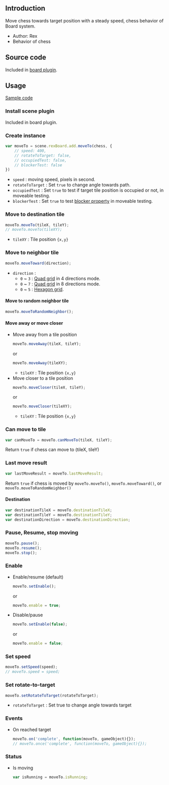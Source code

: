 ## Introduction

Move chess towards target position with a steady speed, chess behavior of Board system.

- Author: Rex
- Behavior of chess

## Source code

Included in [board plugin](board.md#source-code).

## Usage

[Sample code](https://github.com/rexrainbow/phaser3-rex-notes/tree/master/examples/board-moveto)

### Install scene plugin

Included in board plugin.

### Create instance

```javascript
var moveTo = scene.rexBoard.add.moveTo(chess, {
    // speed: 400,
    // rotateToTarget: false,
    // occupiedTest: false,
    // blockerTest: false
})
```

- `speed` : moving speed, pixels in second.
- `rotateToTarget` : Set `true` to change angle towards path.
- `occupiedTest` : Set `true` to test if target tile position is occupied or not, in moveable testing.
- `blockerTest` : Set `true` to test [blocker property](board-chessdata.md#blocker) in moveable testing.

### Move to destination tile

```javascript
moveTo.moveTo(tileX, tileY);
// moveTo.moveTo(tileXY);
```

- `tileXY` : Tile position `{x,y}`

### Move to neighbor tile

```javascript
moveTo.moveToward(direction);
```

- `direction` :
    - `0` ~ `3` : [Quad grid](board-quadgrid.md#directions) in 4 directions mode.
    - `0` ~ `7` : [Quad grid](board-quadgrid.md#directions) in 8 directions mode.
    - `0` ~ `5` : [Hexagon grid](board-hexagongrid.md#directions).

#### Move to random neighbor tile

```javascript
moveTo.moveToRandomNeighbor();
```

#### Move away or move closer

- Move away from a tile position
    ```javascript
    moveTo.moveAway(tileX, tileY);
    ```
    or
    ```javascript
    moveTo.moveAway(tileXY);
    ```
    - `tileXY` : Tile position `{x,y}`
- Move closer to a tile position
    ```javascript
    moveTo.moveCloser(tileX, tileY);
    ```
    or
    ```javascript
    moveTo.moveCloser(tileXY);
    ```
    - `tileXY` : Tile position `{x,y}`

### Can move to tile

```javascript
var canMoveTo = moveTo.canMoveTo(tileX, tileY);
```

Return `true` if chess can move to (tileX, tileY)

### Last move result

```javascript
var lastMoveResult = moveTo.lastMoveResult;
```

Return `true` if chess is moved by `moveTo.moveTo()`, `moveTo.moveToward()`, or `moveTo.moveToRandomNeighbor()`

#### Destination

```javascript
var destinationTileX = moveTo.destinationTileX;
var destinationTileY = moveTo.destinationTileY;
var destinationDirection = moveTo.destinationDirection;
```

### Pause, Resume, stop moving

```javascript
moveTo.pause();
moveTo.resume();
moveTo.stop();
```

### Enable

- Enable/resume (default)
    ```javascript
    moveTo.setEnable();
    ```
    or
    ```javascript
    moveTo.enable = true;
    ```
- Disable/pause
    ```javascript
    moveTo.setEnable(false);
    ```
    or
    ```javascript
    moveTo.enable = false;
    ```

### Set speed

```javascript
moveTo.setSpeed(speed);
// moveTo.speed = speed;
```

### Set rotate-to-target

```javascript
moveTo.setRotateToTarget(rotateToTarget);
```

- `rotateToTarget` : Set true to change angle towards target

### Events

- On reached target
    ```javascript
    moveTo.on('complete', function(moveTo, gameObject){});
    // moveTo.once('complete', function(moveTo, gameObject){});
    ```

### Status

- Is moving
    ```javascript
    var isRunning = moveTo.isRunning;
    ```
